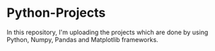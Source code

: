 # Python-Projects
In this repository, I'm uploading the projects which are done by using Python, Numpy, Pandas and Matplotlib frameworks.
